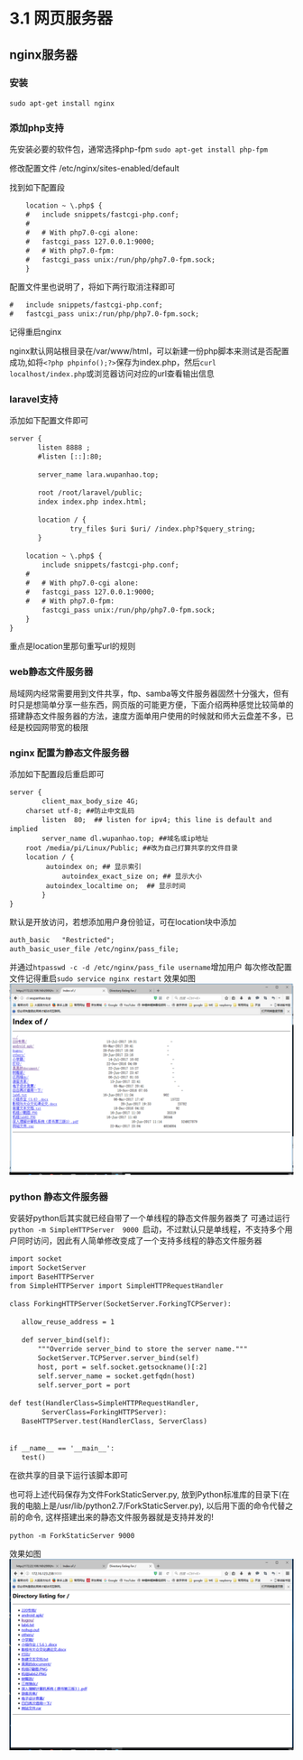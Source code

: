 # 3.1 网页服务器

## nginx服务器

### 安装

`sudo apt-get install nginx`

### 添加php支持

先安装必要的软件包，通常选择php-fpm
`sudo apt-get install php-fpm`

修改配置文件
/etc/nginx/sites-enabled/default

找到如下配置段
```
    location ~ \.php$ {
    #   include snippets/fastcgi-php.conf;
    #
    #   # With php7.0-cgi alone:
    #   fastcgi_pass 127.0.0.1:9000;
    #   # With php7.0-fpm:
    #   fastcgi_pass unix:/run/php/php7.0-fpm.sock;
    }
```

配置文件里也说明了，将如下两行取消注释即可
```
#   include snippets/fastcgi-php.conf;
#   fastcgi_pass unix:/run/php/php7.0-fpm.sock;
```

记得重启nginx

nginx默认网站根目录在/var/www/html，可以新建一份php脚本来测试是否配置成功,如将`<?php phpinfo();?>`保存为index.php，然后`curl localhost/index.php`或浏览器访问对应的url查看输出信息

### laravel支持

添加如下配置文件即可
```
server {
       listen 8888 ;
       #listen [::]:80;

       server_name lara.wupanhao.top;

       root /root/laravel/public;
       index index.php index.html;

       location / {
               try_files $uri $uri/ /index.php?$query_string;
       }

    location ~ \.php$ {
        include snippets/fastcgi-php.conf;
    #
    #   # With php7.0-cgi alone:
    #   fastcgi_pass 127.0.0.1:9000;
    #   # With php7.0-fpm:
        fastcgi_pass unix:/run/php/php7.0-fpm.sock;
    }
}
```

重点是location里那句重写url的规则

### web静态文件服务器
局域网内经常需要用到文件共享，ftp、samba等文件服务器固然十分强大，但有时只是想简单分享一些东西，网页版的可能更方便，下面介绍两种感觉比较简单的搭建静态文件服务器的方法，速度方面单用户使用的时候就和师大云盘差不多，已经是校园网带宽的极限

### nginx 配置为静态文件服务器
添加如下配置段后重启即可
```
server {
        client_max_body_size 4G;
    charset utf-8; ##防止中文乱码
        listen  80;  ## listen for ipv4; this line is default and implied
        server_name dl.wupanhao.top; ##域名或ip地址
    root /media/pi/Linux/Public; ##改为自己打算共享的文件目录
    location / {
         autoindex on; ## 显示索引
             autoindex_exact_size on; ## 显示大小
         autoindex_localtime on;  ## 显示时间
        }
}
```
默认是开放访问，若想添加用户身份验证，可在location块中添加
```
auth_basic   "Restricted";  
auth_basic_user_file /etc/nginx/pass_file;
```
并通过`htpasswd -c -d /etc/nginx/pass_file username`增加用户
每次修改配置文件记得重启`sudo service nginx restart`
效果如图
![nginx](img/3.1-1.png "nginx 静态文件服务器")

### python 静态文件服务器
安装好python后其实就已经自带了一个单线程的静态文件服务器类了
可通过运行`python -m SimpleHTTPServer  9000 `启动，不过默认只是单线程，不支持多个用户同时访问，因此有人简单修改变成了一个支持多线程的静态文件服务器
```
import socket
import SocketServer
import BaseHTTPServer
from SimpleHTTPServer import SimpleHTTPRequestHandler

class ForkingHTTPServer(SocketServer.ForkingTCPServer):

   allow_reuse_address = 1

   def server_bind(self):
       """Override server_bind to store the server name."""
       SocketServer.TCPServer.server_bind(self)
       host, port = self.socket.getsockname()[:2]
       self.server_name = socket.getfqdn(host)
       self.server_port = port

def test(HandlerClass=SimpleHTTPRequestHandler,
        ServerClass=ForkingHTTPServer):
   BaseHTTPServer.test(HandlerClass, ServerClass)


if __name__ == '__main__':
   test()
```



在欲共享的目录下运行该脚本即可

也可将上述代码保存为文件ForkStaticServer.py, 放到Python标准库的目录下(在我的电脑上是/usr/lib/python2.7/ForkStaticServer.py), 以后用下面的命令代替之前的命令, 这样搭建出来的静态文件服务器就是支持并发的! 

`python -m ForkStaticServer 9000`

效果如图
![python](img/3.1-2.png "python 静态文件服务器")



